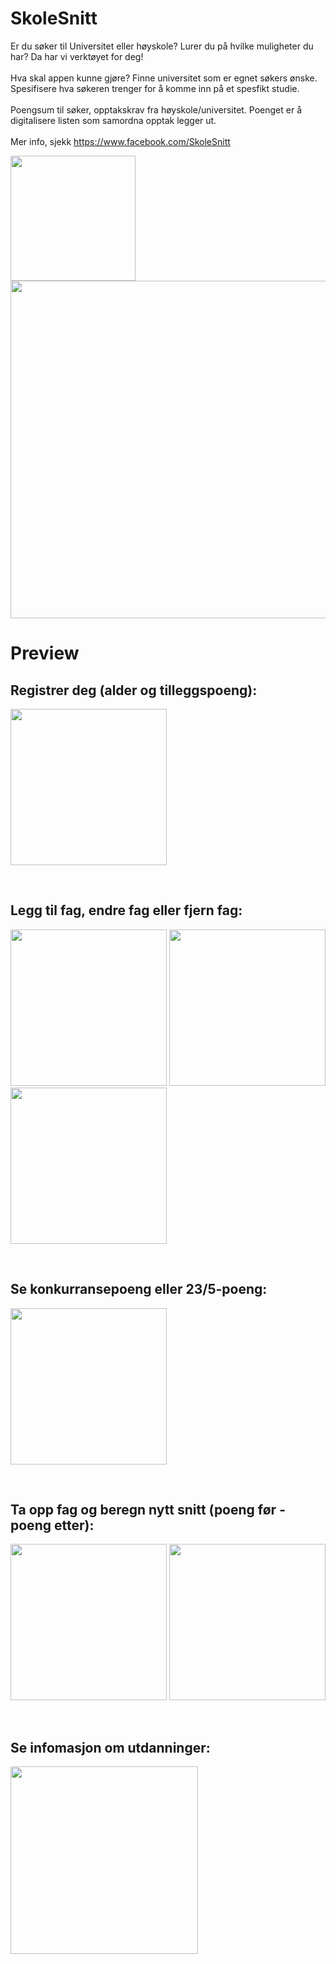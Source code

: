 # SkoleSnitt

Er du søker til Universitet eller høyskole? Lurer du på hvilke muligheter du har? Da har vi verktøyet for deg! <br/>
<br/>
Hva skal appen kunne gjøre?
Finne universitet som er egnet søkers ønske.
Spesifisere hva søkeren trenger for å komme inn på et spesfikt studie.<br/>
<br/>
Poengsum til søker, opptakskrav fra høyskole/universitet.
Poenget er å digitalisere listen som samordna opptak legger ut.<br/>
<br/>
Mer info, sjekk https://www.facebook.com/SkoleSnitt

<p float="left">
  <img src="https://i.imgur.com/fPeIqSo.jpg" width="200" />
  <img src="https://i.imgur.com/azixm50.jpg" width="540" /> 
</p>

# Preview

## Registrer deg (alder og tilleggspoeng):

<p float="left">
  <img src="https://imgur.com/kcKfGNx.gif" width="250" />
</p>
<br/>

## Legg til fag, endre fag eller fjern fag:

<p float="left">
  <img src="https://i.imgur.com/rzYnmia.gif" width="250" />
  <img src="https://imgur.com/qCGPog1.gif" width="250" />
  <img src="https://imgur.com/L0gufr0.gif" width="250" />
</p>
<br/>

## Se konkurransepoeng eller 23/5-poeng:

<p float="left">
  <img src="https://imgur.com/PatoJp7.gif" width="250" />
</p>
<br/>

## Ta opp fag og beregn nytt snitt (poeng før - poeng etter):

<p float="left">
  <img src="https://i.imgur.com/3m6gcTY.jpg.jpg" width="250" />
  <img src="https://imgur.com/izTtU1T.jpg" width="250" />
</p>
<br/>

## Se infomasjon om utdanninger:

<p float="left">
  <img src="https://imgur.com/tSw6z8K.jpg" width="300" />
</p>
<br/>
